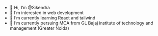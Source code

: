 - 👋 Hi, I’m @Sikendra
- 👀 I’m interested in web development
- 🌱 I’m currently learning React and tailwind
- 💞️ I’m currently persuing MCA from GL Bajaj institute of technology and management (Greater Noida)
  

<!---
Sikendra2124/Sikendra2124 is a ✨ special ✨ repository because its `README.md` (this file) appears on your GitHub profile.
You can click the Preview link to take a look at your changes.
--->

